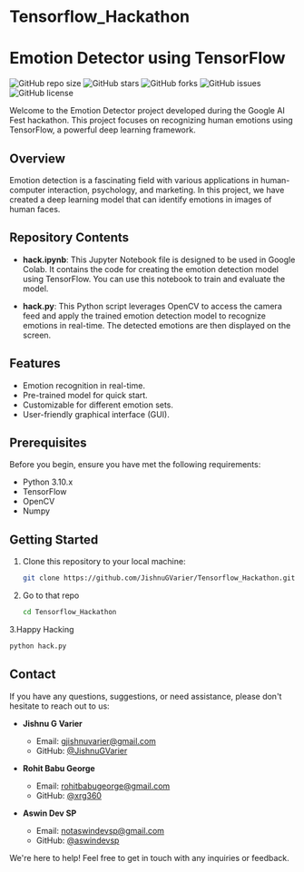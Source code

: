 # Tensorflow_Hackathon
# Emotion Detector using TensorFlow

![GitHub repo size](https://img.shields.io/github/repo-size/JishnuGVarier/Tensorflow_Hackathon)
![GitHub stars](https://img.shields.io/github/stars/JishnuGVarier/Tensorflow_Hackathon)
![GitHub forks](https://img.shields.io/github/forks/JishnuGVarier/Tensorflow_Hackathon)
![GitHub issues](https://img.shields.io/github/issues/JishnuGVarier/Tensorflow_Hackathon)
![GitHub license](https://img.shields.io/github/license/JishnuGVarier/Tensorflow_Hackathon)

Welcome to the Emotion Detector project developed during the Google AI Fest hackathon. This project focuses on recognizing human emotions using TensorFlow, a powerful deep learning framework.

## Overview

Emotion detection is a fascinating field with various applications in human-computer interaction, psychology, and marketing. In this project, we have created a deep learning model that can identify emotions in images of human faces.


## Repository Contents

- **hack.ipynb**: This Jupyter Notebook file is designed to be used in Google Colab. It contains the code for creating the emotion detection model using TensorFlow. You can use this notebook to train and evaluate the model.

- **hack.py**: This Python script leverages OpenCV to access the camera feed and apply the trained emotion detection model to recognize emotions in real-time. The detected emotions are then displayed on the screen.


## Features

- Emotion recognition in real-time.
- Pre-trained model for quick start.
- Customizable for different emotion sets.
- User-friendly graphical interface (GUI).

## Prerequisites

Before you begin, ensure you have met the following requirements:

- Python 3.10.x
- TensorFlow
- OpenCV
- Numpy

## Getting Started

1. Clone this repository to your local machine:

   ```bash
   git clone https://github.com/JishnuGVarier/Tensorflow_Hackathon.git

2. Go to that repo
   ```bash
   cd Tensorflow_Hackathon
3.Happy Hacking
  ```bash
  python hack.py
```

## Contact

If you have any questions, suggestions, or need assistance, please don't hesitate to reach out to us:

- **Jishnu G Varier**
  - Email: [gjishnuvarier@gmail.com](mailto:gjishnuvarier@gmail.com)
  - GitHub: [@JishnuGVarier](https://github.com/JishnuGVarier)

- **Rohit Babu George**
  - Email: [rohitbabugeorge@gmail.com](mailto:rohitbabugeorge+git@gmail.com)
  - GitHub: [@xrg360](https://github.com/xrg360)
 
- **Aswin Dev SP**
  - Email: [notaswindevsp@gmail.com](mailto:notaswindevsp@gmail.com)
  - GitHub: [@aswindevsp](https://github.com/aswindevsp)

We're here to help! Feel free to get in touch with any inquiries or feedback.

